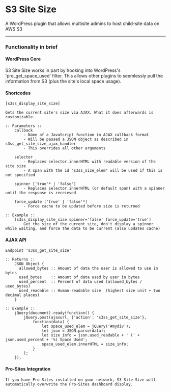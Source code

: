 # S3 Site Size

A WordPress plugin that allows multisite admins to host child-site data on AWS S3

----
### Functionality in brief  

#### WordPress Core  

S3 Site Size works in part by hooking into WordPress's 'pre_get_space_used' filter. This allows other plugins to seemlessly pull the information from S3 (plus the site's local space usage).
    

#### Shortcodes  

    [s3ss_display_site_size]  
    
    Gets the current site's size via AJAX. What it does afterwards is customizable.
  
    :: Parameters ::  
        callback  
            - Name of a JavaScript function in AJAX callback format
            - Will be passed a JSON object as described in s3ss_get_site_size_ajax_handler
            - This overrides all other arguments
     
        selector  
            - Replaces selector.innerHTML with readable version of the site size
            - A span with the id "s3ss_size_elem" will be used if this is not specified
     
        spinner ['true'* | 'false']  
            - Replaces selector.innerHTML (or default span) with a spinner until the response is receieved
     
        force_update ['true' | 'false'*]  
            - Force cache to be updated before size is returned
    
    :: Example ::
        [s3ss_display_site_size spinner='false' force_update='true']  
            Get the size of the current site, don't display a spinner while waiting, and force the data to be current (also updates cache)
            
#### AJAX API

    Endpoint 's3ss_get_site_size'
    
    :: Returns ::
        JSON Object {
          allowed_bytes :: Amount of data the user is allowed to use in bytes
          used_bytes    :: Amount of data used by user in bytes
          used_percent  :: Percent of data used (allowed_bytes / used_bytes)
          used_readable :: Human-readable size  (highest size unit + two decimal places)
        }
    
    :: Example ::
        jQuery(document).ready(function() {
            jQuery.post(ajaxurl, {'action': 's3ss_get_site_size'},
                function(data) {
                    let space_used_elem = jQuery('#mydiv');
                    let json = JSON.parse(data);
                    let size_info = json.used_readable + ' (' + json.used_percent + '%) Space Used'; 
                    space_used_elem.innerHTML = size_info;
                }
            );
        });


#### Pro-Sites Integration
    If you have Pro-Sites installed on your network, S3 Site Size will automatically overwrite the Pro-Sites dashboard display.
    
